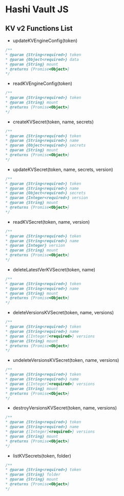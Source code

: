 # Hashi Vault JS

## KV v2 Functions List

* updateKVEngineConfig(token)

```javascript
/**
* @param {String<required>} token
* @param {Object<required>} data
* @param {String} mount
* @returns {Promise<Object>}
*/
```

* readKVEngineConfig(token)

```javascript
/**
* @param {String<required>} token
* @param {String} mount
* @returns {Promise<Object>}
*/
```

* createKVSecret(token, name, secrets)

```javascript
/**
* @param {String<required>} token
* @param {String<required>} name
* @param {Object<required>} secrets
* @param {String} mount
* @returns {Promise<Object>}
*/
```

* updateKVSecret(token, name, secrets, version)

```javascript
/**
* @param {String<required>} token
* @param {String<required>} name
* @param {Object<required>} secrets
* @param {Integer<required>} version
* @param {String} mount
* @returns {Promise<Object>}
*/
```

* readKVSecret(token, name, version)

```javascript
/**
* @param {String<required>} token
* @param {String<required>} name
* @param {Integer} version
* @param {String} mount
* @returns {Promise<Object>}
*/
```

* deleteLatestVerKVSecret(token, name)

```javascript
/**
* @param {String<required>} token
* @param {String<required>} name
* @param {String} mount
* @returns {Promise<Object>}
*/
```

* deleteVersionsKVSecret(token, name, versions)

```javascript
/**
* @param {String<required>} token
* @param {String<required>} name
* @param {[Integer]<required>} versions
* @param {String} mount
* @returns {Promise<Object>}
*/
```

* undeleteVersionsKVSecret(token, name, versions)

```javascript
/**
* @param {String<required>} token
* @param {String<required>} name
* @param {[Integer]<required>} versions
* @param {String} mount
* @returns {Promise<Object>}
*/
```

* destroyVersionsKVSecret(token, name, versions)

```javascript
/**
* @param {String<required>} token
* @param {String<required>} name
* @param {[Integer]<required>} versions
* @param {String} mount
* @returns {Promise<Object>}
*/
```

* listKVSecrets(token, folder)

```javascript
/**
* @param {String<required>} token
* @param {String} folder
* @param {String} mount
* @returns {Promise<Object>}
*/
```
